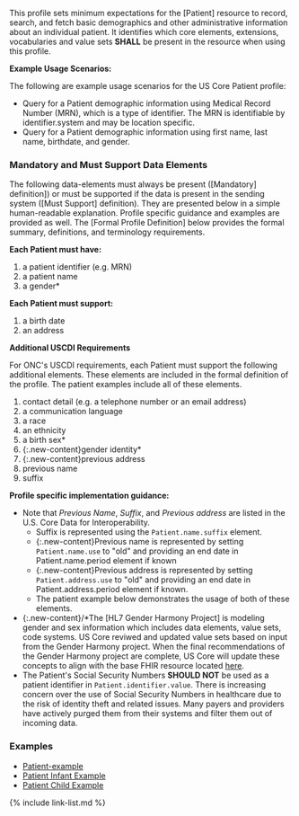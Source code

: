 
This profile sets minimum expectations for the [Patient] resource to record, search, and fetch basic demographics and other administrative information about an individual patient. It identifies which core elements, extensions, vocabularies and value sets **SHALL** be present in the resource when using this profile.


**Example Usage Scenarios:**

The following are example usage scenarios for the US Core Patient profile:

-   Query for a Patient demographic information using Medical Record
    Number (MRN), which is a type of identifier. The MRN is identifiable
    by identifier.system and may be location specific.
-   Query for a Patient demographic information using first name, last
    name, birthdate, and gender.

### Mandatory and Must Support Data Elements


The following data-elements must always be present ([Mandatory] definition]) or must be supported if the data is present in the sending system ([Must Support] definition). They are presented below in a simple human-readable explanation.  Profile specific guidance and examples are provided as well.  The [Formal Profile Definition] below provides the  formal summary, definitions, and  terminology requirements.  

**Each Patient must have:**

1. a patient identifier (e.g. MRN)
1. a patient name
1. a gender*

**Each Patient must support:**

1. a birth date
1. an address

**Additional USCDI Requirements**

For ONC's USCDI requirements, each Patient must support the following additional elements. These elements are included in the formal definition of the profile. The patient examples include all of these elements.

1. contact detail (e.g. a telephone number or an email address)
1. a communication language
1. a race
1. an ethnicity
1. a birth sex*
1. {:.new-content}gender identity*
1. {:.new-content}previous address
1. previous name
1. suffix


**Profile specific implementation guidance:**
- Note that *Previous Name*, *Suffix*, <span markdown='1' class='new-content'>and *Previous address*</span> are listed in the U.S. Core Data for Interoperability.
  - Suffix is represented using the `Patient.name.suffix` element.
  - {:.new-content}Previous name is represented by setting ` Patient.name.use` to "old" and providing an end date in Patient.name.period element if known
  - {:.new-content}Previous address is represented by setting `Patient.address.use` to "old" and providing an end date in Patient.address.period element if known.
  - The patient example below demonstrates the usage of both of these elements.
- {:.new-content}/*The [HL7 Gender Harmony Project] is modeling gender and sex information which includes data elements, value sets, code systems. US Core reviwed and updated value sets based on input from the Gender Harmony project. When the final recommendations of the Gender Harmony project are complete, US Core will update these concepts to align with the base FHIR resource located [here]({{site.data.fhir.path}}patient.html#gender).  
- The Patient's Social Security Numbers **SHOULD NOT** be used as a patient identifier in `Patient.identifier.value`. There is increasing concern over the use of Social Security Numbers in healthcare due to the risk of identity theft and related issues. Many payers and providers have actively purged them from their systems and filter them out of incoming data.

### Examples

- [Patient-example](Patient-example.html)
- [Patient Infant Example](Patient-infant-example.html)
- [Patient Child Example](Patient-child-example.html)




{% include link-list.md %}
